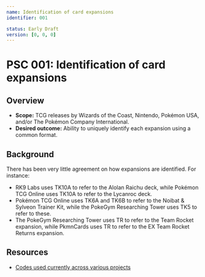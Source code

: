 ```yaml
---
name: Identification of card expansions
identifier: 001

status: Early Draft
version: [0, 0, 0]
---
```


# PSC 001: Identification of card expansions

## Overview

* **Scope:** TCG releases by Wizards of the Coast, Nintendo, Pokémon USA, and/or
  The Pokémon Company International.
* **Desired outcome:** Ability to uniquely identify each expansion using a common
  format.

## Background

There has been very little agreement on how expansions are identified. For
instance:

* RK9 Labs uses TK10A to refer to the Alolan Raichu deck, while Pokémon TCG
  Online uses TK10A to refer to the Lycanroc deck.
* Pokémon TCG Online uses TK6A and TK6B to refer to the Noibat & Sylveon
  Trainer Kit, while the PokeGym Researching Tower uses TK5 to refer to these.
* The PokeGym Researching Tower uses TR to refer to the Team Rocket expansion,
  while PkmnCards uses TR to refer to the EX Team Rocket Returns expansion.

## Resources
* [Codes used currently across various projects](https://docs.google.com/spreadsheets/d/1qtJPWAFMFif2ytwRHltwn5hd4L_9bnWE/edit)
